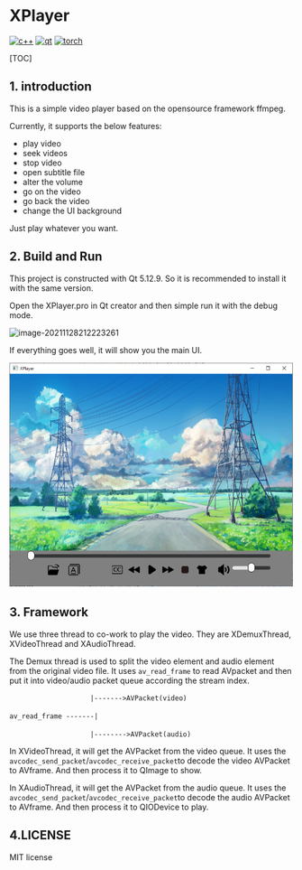# XPlayer

[![c++](https://img.shields.io/static/v1?label=build&message=passing&color=green)](https://www.python.org/)
[![qt](https://img.shields.io/static/v1?label=qt&message=5.12.9&color=blue)](https://www.python.org/)
[![torch](https://img.shields.io/static/v1?label=ffmpeg&message=git-2020-03-15-c467328&color=blue)](https://pytorch.org/)

[TOC]

## 1. introduction

This is a simple video player based on the opensource framework ffmpeg.

Currently, it supports the below features:

- play video
- seek videos
- stop video
- open subtitle file
- alter the volume
- go on the video
- go back the video
- change the UI background

Just play whatever you want.

## 2. Build and Run

This project is constructed with Qt 5.12.9. So it is recommended to install it with the same version.

Open the XPlayer.pro in Qt creator and then simple run it with the debug mode.

![image-20211128212223261](C:\Users\xu_zhang\AppData\Roaming\Typora\typora-user-images\image-20211128212223261.png)

If everything goes well, it will show you the main UI.

![player](doc/img/player.png)

## 3. Framework

We use three thread to co-work to play the video. They are XDemuxThread, XVideoThread and XAudioThread.

The Demux thread is used to split the video element and audio element from the original video file. It uses ```av_read_frame``` to read AVpacket and then put it into video/audio packet queue according the stream index.

```
                    |------->AVPacket(video)

av_read_frame -------|

​                    |-------->AVPacket(audio)
```

In XVideoThread, it will get the AVPacket from the video queue.  It uses the ```avcodec_send_packet```/```avcodec_receive_packet```to decode the video AVPacket to AVframe. And then process it to QImage to show.

In XAudioThread, it will get the AVPacket from the audio queue. It uses the ```avcodec_send_packet```/```avcodec_receive_packet```to decode the audio AVPacket to AVframe. And then process it to QIODevice to play.



## 4.LICENSE

MIT license
